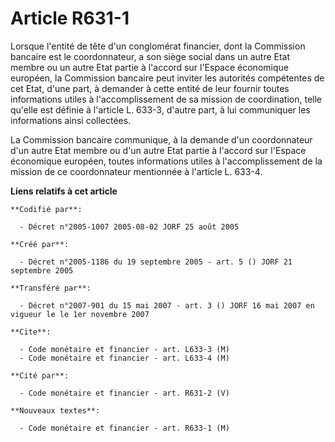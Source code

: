 # Article R631-1

Lorsque l'entité de tête d'un conglomérat financier, dont la Commission bancaire est le coordonnateur, a son siège social
dans un autre Etat membre ou un autre Etat partie à l'accord sur l'Espace économique européen, la Commission bancaire peut
inviter les autorités compétentes de cet Etat, d'une part, à demander à cette entité de leur fournir toutes informations
utiles à l'accomplissement de sa mission de coordination, telle qu'elle est définie à l'article L. 633-3, d'autre part, à lui
communiquer les informations ainsi collectées.

La Commission bancaire communique, à la demande d'un coordonnateur d'un autre Etat membre ou d'un autre Etat partie à
l'accord sur l'Espace économique européen, toutes informations utiles à l'accomplissement de la mission de ce coordonnateur
mentionnée à l'article L. 633-4.

**Liens relatifs à cet article**

	**Codifié par**:

	  - Décret n°2005-1007 2005-08-02 JORF 25 août 2005

	**Créé par**:

	  - Décret n°2005-1186 du 19 septembre 2005 - art. 5 () JORF 21 septembre 2005

	**Transféré par**:

	  - Décret n°2007-901 du 15 mai 2007 - art. 3 () JORF 16 mai 2007 en vigueur le le 1er novembre 2007

	**Cite**:

	  - Code monétaire et financier - art. L633-3 (M)
	  - Code monétaire et financier - art. L633-4 (M)

	**Cité par**:

	  - Code monétaire et financier - art. R631-2 (V)

	**Nouveaux textes**:

	  - Code monétaire et financier - art. R633-1 (M)

